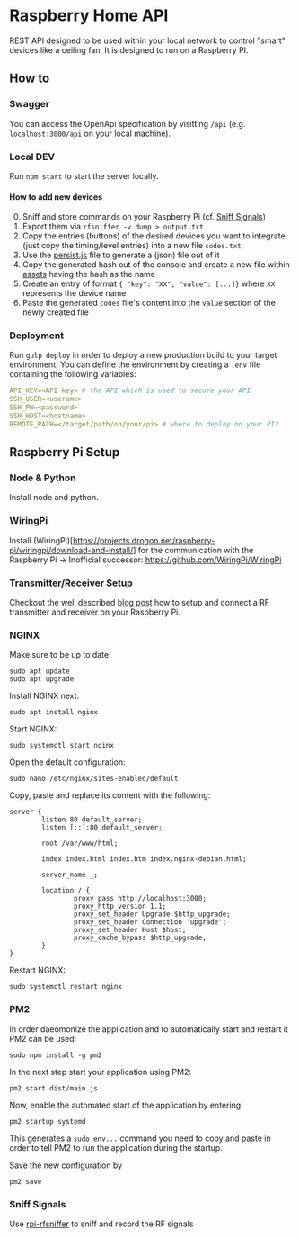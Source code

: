 # Raspberry Home API

REST API designed to be used within your local network to control "smart" devices like a ceiling fan. It is designed to run on a Raspberry PI.

## How to

### Swagger

You can access the OpenApi specification by visitting `/api` (e.g. `localhost:3000/api` on your local machine).

### Local DEV

Run `npm start` to start the server locally.

#### How to add new devices

0. Sniff and store commands on your Raspberry Pi (cf. [Sniff Signals](#sniff-signals))
1. Export them via `rfsniffer -v dump > output.txt`
2. Copy the entries (buttons) of the desired devices you want to integrate (just copy the timing/level entries) into a new file `codes.txt`
3. Use the [persist.js](./utils/persist.js) file to generate a (json) file out of it
4. Copy the generated hash out of the console and create a new file within [assets](./assets/) having the hash as the name
5. Create an entry of format `{ "key": "XX", "value": [...]}` where `XX` represents the device name
6. Paste the generated `codes` file's content into the `value` section of the newly created file

### Deployment

Run `gulp deploy` in order to deploy a new production build to your target environment.
You can define the environment by creating a `.env` file containing the following variables:

```yaml
API_KEY=<API key> # the API which is used to secure your API
SSH_USER=<userame>
SSH_PW=<password>
SSH_HOST=<hostname>
REMOTE_PATH=</target/path/on/your/pi> # where to deploy on your PI?
```

## Raspberry Pi Setup

### Node & Python

Install node and python.

### WiringPi

Install (WiringPi)[https://projects.drogon.net/raspberry-pi/wiringpi/download-and-install/] for the communication with the Raspberry Pi
-> Inofficial successor: https://github.com/WiringPi/WiringPi

### Transmitter/Receiver Setup

Checkout the well described [blog post](https://hackernoon.com/diy-home-automation-fan-control-with-raspberry-pi-3-rf-transmitter-and-homebridge-59ad24845770) how to setup and connect a RF transmitter and receiver on your Raspberry Pi.

### NGINX

Make sure to be up to date:

```
sudo apt update
sudo apt upgrade
```

Install NGINX next:

```
sudo apt install nginx
```

Start NGINX:

```
sudo systemctl start nginx
```

Open the default configuration:

```
sudo nano /etc/nginx/sites-enabled/default
```

Copy, paste and replace its content with the following:

```
server {
        listen 80 default_server;
        listen [::]:80 default_server;

        root /var/www/html;

        index index.html index.htm index.nginx-debian.html;

        server_name _;

        location / {
                proxy_pass http://localhost:3000;
                proxy_http_version 1.1;
                proxy_set_header Upgrade $http_upgrade;
                proxy_set_header Connection 'upgrade';
                proxy_set_header Host $host;
                proxy_cache_bypass $http_upgrade;
        }
}
```

Restart NGINX:

```
sudo systemctl restart nginx
```

### PM2

In order daeomonize the application and to automatically start and restart it PM2 can be used:

```
sudo npm install -g pm2
```

In the next step start your application using PM2:

```
pm2 start dist/main.js
```

Now, enable the automated start of the application by entering

```
pm2 startup systemd
```

This generates a `sudo env...` command you need to copy and paste in order to tell PM2 to run the application during the startup.

Save the new configuration by

```
pm2 save
```

### Sniff Signals

Use [rpi-rfsniffer](https://github.com/jderehag/rpi-rfsniffer) to sniff and record the RF signals
